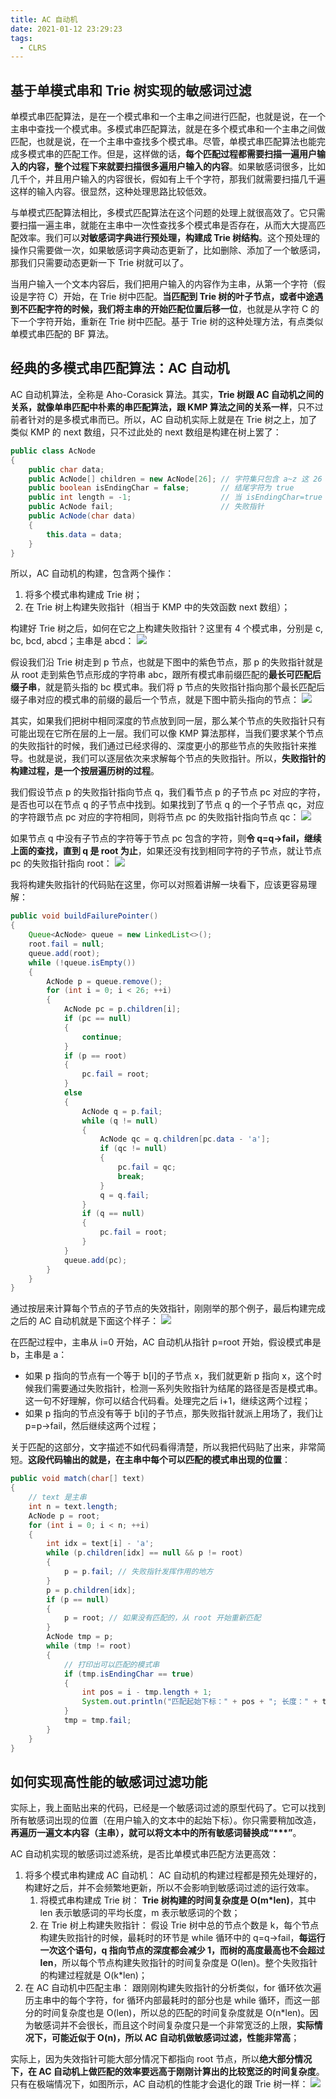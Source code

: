 ```yaml
---
title: AC 自动机
date: 2021-01-12 23:29:23
tags:
  - CLRS
---
```

## 基于单模式串和 Trie 树实现的敏感词过滤
单模式串匹配算法，是在一个模式串和一个主串之间进行匹配，也就是说，在一个主串中查找一个模式串。多模式串匹配算法，就是在多个模式串和一个主串之间做匹配，也就是说，在一个主串中查找多个模式串。尽管，单模式串匹配算法也能完成多模式串的匹配工作。但是，这样做的话，**每个匹配过程都需要扫描一遍用户输入的内容，整个过程下来就要扫描很多遍用户输入的内容**。如果敏感词很多，比如几千个，并且用户输入的内容很长，假如有上千个字符，那我们就需要扫描几千遍这样的输入内容。很显然，这种处理思路比较低效。

与单模式匹配算法相比，多模式匹配算法在这个问题的处理上就很高效了。它只需要扫描一遍主串，就能在主串中一次性查找多个模式串是否存在，从而大大提高匹配效率。我们可以**对敏感词字典进行预处理，构建成 Trie 树结构**。这个预处理的操作只需要做一次，如果敏感词字典动态更新了，比如删除、添加了一个敏感词，那我们只需要动态更新一下 Trie 树就可以了。

当用户输入一个文本内容后，我们把用户输入的内容作为主串，从第一个字符（假设是字符 C）开始，在 Trie 树中匹配。**当匹配到 Trie 树的叶子节点，或者中途遇到不匹配字符的时候，我们将主串的开始匹配位置后移一位**，也就是从字符 C 的下一个字符开始，重新在 Trie 树中匹配。基于 Trie 树的这种处理方法，有点类似单模式串匹配的 BF 算法。
<!--more-->

## 经典的多模式串匹配算法：AC 自动机
AC 自动机算法，全称是 Aho-Corasick 算法。其实，**Trie 树跟 AC 自动机之间的关系，就像单串匹配中朴素的串匹配算法，跟 KMP 算法之间的关系一样**，只不过前者针对的是多模式串而已。所以，AC 自动机实际上就是在 Trie 树之上，加了类似 KMP 的 next 数组，只不过此处的 next 数组是构建在树上罢了：
```java
public class AcNode 
{
    public char data; 
    public AcNode[] children = new AcNode[26]; // 字符集只包含 a~z 这 26 个字符
    public boolean isEndingChar = false;       // 结尾字符为 true
    public int length = -1;                    // 当 isEndingChar=true 时，记录模式串长度
    public AcNode fail;                        // 失败指针
    public AcNode(char data) 
    {
        this.data = data;
    }
}
```

所以，AC 自动机的构建，包含两个操作：
1. 将多个模式串构建成 Trie 树；
2. 在 Trie 树上构建失败指针（相当于 KMP 中的失效函数 next 数组）；

构建好 Trie 树之后，如何在它之上构建失败指针？这里有 4 个模式串，分别是 c, bc, bcd, abcd；主串是 abcd：
![](https://raw.githubusercontent.com/necusjz/p/master/CLRS/geek/216.png)

假设我们沿 Trie 树走到 p 节点，也就是下图中的紫色节点，那 p 的失败指针就是从 root 走到紫色节点形成的字符串 abc，跟所有模式串前缀匹配的**最长可匹配后缀子串**，就是箭头指的 bc 模式串。我们将 p 节点的失败指针指向那个最长匹配后缀子串对应的模式串的前缀的最后一个节点，就是下图中箭头指向的节点：
![](https://raw.githubusercontent.com/necusjz/p/master/CLRS/geek/217.png)

其实，如果我们把树中相同深度的节点放到同一层，那么某个节点的失败指针只有可能出现在它所在层的上一层。我们可以像 KMP 算法那样，当我们要求某个节点的失败指针的时候，我们通过已经求得的、深度更小的那些节点的失败指针来推导。也就是说，我们可以逐层依次来求解每个节点的失败指针。所以，**失败指针的构建过程，是一个按层遍历树的过程**。

我们假设节点 p 的失败指针指向节点 q，我们看节点 p 的子节点 pc 对应的字符，是否也可以在节点 q 的子节点中找到。如果找到了节点 q 的一个子节点 qc，对应的字符跟节点 pc 对应的字符相同，则将节点 pc 的失败指针指向节点 qc：
![](https://raw.githubusercontent.com/necusjz/p/master/CLRS/geek/218.png)

如果节点 q 中没有子节点的字符等于节点 pc 包含的字符，则**令 q=q->fail，继续上面的查找，直到 q 是 root 为止**，如果还没有找到相同字符的子节点，就让节点 pc 的失败指针指向 root：
![](https://raw.githubusercontent.com/necusjz/p/master/CLRS/geek/219.png)

我将构建失败指针的代码贴在这里，你可以对照着讲解一块看下，应该更容易理解：
```java
public void buildFailurePointer() 
{
    Queue<AcNode> queue = new LinkedList<>();
    root.fail = null;
    queue.add(root);
    while (!queue.isEmpty()) 
    {
        AcNode p = queue.remove();
        for (int i = 0; i < 26; ++i) 
        {
            AcNode pc = p.children[i];
            if (pc == null)
            {
                continue;
            }
            if (p == root) 
            {
                pc.fail = root;
            } 
            else 
            {
                AcNode q = p.fail;
                while (q != null) 
                {
                    AcNode qc = q.children[pc.data - 'a'];
                    if (qc != null) 
                    {
                        pc.fail = qc;
                        break;
                    }
                    q = q.fail;
                }
                if (q == null) 
                {
                    pc.fail = root;
                }
            }
            queue.add(pc);
        }
    }
}
```

通过按层来计算每个节点的子节点的失效指针，刚刚举的那个例子，最后构建完成之后的 AC 自动机就是下面这个样子：
![](https://raw.githubusercontent.com/necusjz/p/master/CLRS/geek/220.png)

在匹配过程中，主串从 i=0 开始，AC 自动机从指针 p=root 开始，假设模式串是 b，主串是 a：
- 如果 p 指向的节点有一个等于 b\[i]的子节点 x，我们就更新 p 指向 x，这个时候我们需要通过失败指针，检测一系列失败指针为结尾的路径是否是模式串。这一句不好理解，你可以结合代码看。处理完之后 i+1，继续这两个过程；
- 如果 p 指向的节点没有等于 b\[i]的子节点，那失败指针就派上用场了，我们让 p=p->fail，然后继续这两个过程；

关于匹配的这部分，文字描述不如代码看得清楚，所以我把代码贴了出来，非常简短。**这段代码输出的就是，在主串中每个可以匹配的模式串出现的位置**：
```java
public void match(char[] text) 
{ 
    // text 是主串
    int n = text.length;
    AcNode p = root;
    for (int i = 0; i < n; ++i) 
    {
        int idx = text[i] - 'a';
        while (p.children[idx] == null && p != root) 
        {
            p = p.fail; // 失败指针发挥作用的地方
        }
        p = p.children[idx];
        if (p == null)
        {
            p = root; // 如果没有匹配的，从 root 开始重新匹配
        }
        AcNode tmp = p;
        while (tmp != root) 
        { 
            // 打印出可以匹配的模式串
            if (tmp.isEndingChar == true) 
            {
                int pos = i - tmp.length + 1;
                System.out.println("匹配起始下标：" + pos + "; 长度：" + tmp.length);
            }
            tmp = tmp.fail;
        }
    }
}
```

## 如何实现高性能的敏感词过滤功能
实际上，我上面贴出来的代码，已经是一个敏感词过滤的原型代码了。它可以找到所有敏感词出现的位置（在用户输入的文本中的起始下标）。你只需要稍加改造，**再遍历一遍文本内容（主串），就可以将文本中的所有敏感词替换成“\*\*\*”**。

AC 自动机实现的敏感词过滤系统，是否比单模式串匹配方法更高效：
1. 将多个模式串构建成 AC 自动机：
AC 自动机的构建过程都是预先处理好的，构建好之后，并不会频繁地更新，所以不会影响到敏感词过滤的运行效率。
    1. 将模式串构建成 Trie 树：
    **Trie 树构建的时间复杂度是 O(m\*len)**，其中 len 表示敏感词的平均长度，m 表示敏感词的个数；
    2. 在 Trie 树上构建失败指针：
    假设 Trie 树中总的节点个数是 k，每个节点构建失败指针的时候，最耗时的环节是 while 循环中的 q=q->fail，**每运行一次这个语句，q 指向节点的深度都会减少 1，而树的高度最高也不会超过 len**，所以每个节点构建失败指针的时间复杂度是 O(len)。整个失败指针的构建过程就是 O(k\*len)；
2. 在 AC 自动机中匹配主串：
跟刚刚构建失败指针的分析类似，for 循环依次遍历主串中的每个字符，for 循环内部最耗时的部分也是 while 循环，而这一部分的时间复杂度也是 O(len)，所以总的匹配的时间复杂度就是 O(n\*len)。因为敏感词并不会很长，而且这个时间复杂度只是一个非常宽泛的上限，**实际情况下，可能近似于 O(n)，所以 AC 自动机做敏感词过滤，性能非常高**；

实际上，因为失效指针可能大部分情况下都指向 root 节点，所以**绝大部分情况下，在 AC 自动机上做匹配的效率要远高于刚刚计算出的比较宽泛的时间复杂度**。只有在极端情况下，如图所示，AC 自动机的性能才会退化的跟 Trie 树一样：
![](https://raw.githubusercontent.com/necusjz/p/master/CLRS/geek/221.png)
